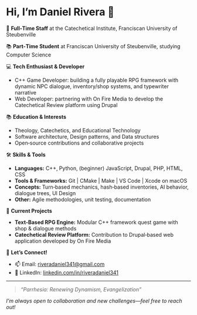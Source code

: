 # Hi, I’m Daniel Rivera 👋

💼 **Full‑Time Staff** at the Catechetical Institute, Franciscan University of Steubenville

📚 **Part‑Time Student** at Franciscan University of Steubenville, studying Computer Science

💻 **Tech Enthusiast & Developer**
- C++ Game Developer: building a fully playable RPG framework with dynamic NPC dialogue, inventory/shop systems, and typewriter narrative
- Web Developer: partnering with On Fire Media to develop the Catechetical Review platform using Drupal

📚 **Education & Interests**
- Theology, Catechetics, and Educational Technology
- Software architecture, Design patterns, and Data structures
- Open‑source contributions and collaborative projects

🛠️ **Skills & Tools**
- **Languages:** C++, Python, (beginner) JavaScript, Drupal, PHP, HTML, CSS
- **Tools & Frameworks:** Git | CMake | Make | VS Code | Xcode on macOS
- **Concepts:** Turn‑based mechanics, hash‑based inventories, AI behavior, dialogue trees, UI Design
- **Other:** Agile methodologies, unit testing, documentation

🌱 **Current Projects**
- **Text‑Based RPG Engine:** Modular C++ framework quest game with shop & dialogue methods
- **Catechetical Review Platform:** Contribution to Drupal‑based web application developed by On Fire Media

🚀 **Let’s Connect!**
- 📫 Email: riveradaniel341@gmail.com
- 💼 LinkedIn: [linkedin.com/in/riveradaniel341](https://www.linkedin.com/in/riveradaniel341/)  

---

> _“Parrhesia: Renewing Dynamism, Evangelization”_

*I’m always open to collaboration and new challenges—feel free to reach out!*  

